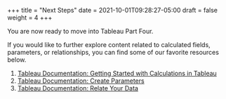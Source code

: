 +++
title = "Next Steps"
date = 2021-10-01T09:28:27-05:00
draft = false
weight = 4
+++

You are now ready to move into Tableau Part Four. 

If you would like to further explore content related to calculated fields, parameters, or relationships, you can find some of our favorite resources below.

1. [Tableau Documentation: Getting Started with Calculations in Tableau](https://help.tableau.com/current/pro/desktop/en-us/calculations_calculatedfields_create.htm)
1. [Tableau Documentation: Create Parameters](https://help.tableau.com/current/pro/desktop/en-us/parameters_create.htm)
1. [Tableau Documentation: Relate Your Data](https://help.tableau.com/current/pro/desktop/en-us/relate_tables.htm)

